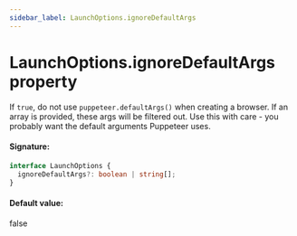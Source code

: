 ```yaml
---
sidebar_label: LaunchOptions.ignoreDefaultArgs
---
```


# LaunchOptions.ignoreDefaultArgs property

If `true`, do not use `puppeteer.defaultArgs()` when creating a browser. If an array is provided, these args will be filtered out. Use this with care - you probably want the default arguments Puppeteer uses.

#### Signature:

```typescript
interface LaunchOptions {
  ignoreDefaultArgs?: boolean | string[];
}
```

#### Default value:

false
